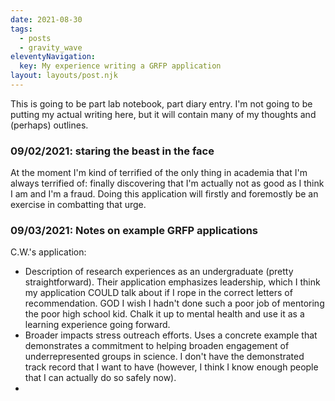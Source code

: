 ```yaml
---
date: 2021-08-30
tags:
  - posts
  - gravity_wave
eleventyNavigation:
  key: My experience writing a GRFP application
layout: layouts/post.njk
---
```


This is going to be part lab notebook, part diary entry. I'm not going to be putting my actual writing here,
but it will contain many of my thoughts and (perhaps) outlines.

### 09/02/2021: staring the beast in the face
At the moment I'm kind of terrified of the only thing in academia that I'm always terrified of:
finally discovering that I'm actually not as good as I think I am and I'm a fraud.
Doing this application will firstly and foremostly be an exercise in combatting that urge.

### 09/03/2021: Notes on example GRFP applications
C.W.'s application:

* Description of research experiences as an undergraduate (pretty straightforward). 
Their application emphasizes leadership, which I think my application COULD talk about if I rope in the correct 
letters of recommendation. GOD I wish I hadn't done such a poor job of mentoring the poor high school kid. 
Chalk it up to mental health and use it as a learning experience going forward.
* Broader impacts stress outreach efforts. Uses a concrete example that demonstrates a commitment
to helping broaden engagement of underrepresented groups in science. I don't have the demonstrated track record 
that I want to have (however, I think I know enough people that I can actually do so safely now).
* 
